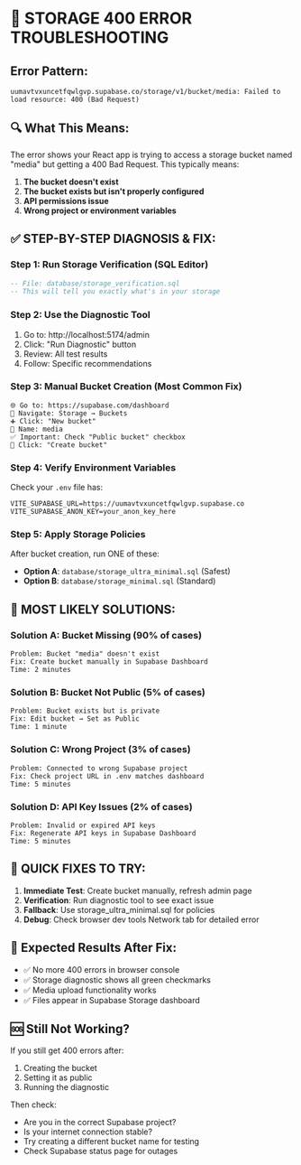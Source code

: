 # 🚨 STORAGE 400 ERROR TROUBLESHOOTING

## Error Pattern:
```
uumavtvxuncetfqwlgvp.supabase.co/storage/v1/bucket/media: Failed to load resource: 400 (Bad Request)
```

## 🔍 What This Means:
The error shows your React app is trying to access a storage bucket named "media" but getting a 400 Bad Request. This typically means:

1. **The bucket doesn't exist**
2. **The bucket exists but isn't properly configured**
3. **API permissions issue**
4. **Wrong project or environment variables**

## ✅ STEP-BY-STEP DIAGNOSIS & FIX:

### Step 1: Run Storage Verification (SQL Editor)
```sql
-- File: database/storage_verification.sql
-- This will tell you exactly what's in your storage
```

### Step 2: Use the Diagnostic Tool
1. Go to: http://localhost:5174/admin
2. Click: "Run Diagnostic" button
3. Review: All test results
4. Follow: Specific recommendations

### Step 3: Manual Bucket Creation (Most Common Fix)
```
🌐 Go to: https://supabase.com/dashboard
📁 Navigate: Storage → Buckets
➕ Click: "New bucket"
📝 Name: media
✅ Important: Check "Public bucket" checkbox
🚀 Click: "Create bucket"
```

### Step 4: Verify Environment Variables
Check your `.env` file has:
```
VITE_SUPABASE_URL=https://uumavtvxuncetfqwlgvp.supabase.co
VITE_SUPABASE_ANON_KEY=your_anon_key_here
```

### Step 5: Apply Storage Policies
After bucket creation, run ONE of these:
- **Option A**: `database/storage_ultra_minimal.sql` (Safest)
- **Option B**: `database/storage_minimal.sql` (Standard)

## 🎯 MOST LIKELY SOLUTIONS:

### Solution A: Bucket Missing (90% of cases)
```
Problem: Bucket "media" doesn't exist
Fix: Create bucket manually in Supabase Dashboard
Time: 2 minutes
```

### Solution B: Bucket Not Public (5% of cases)
```
Problem: Bucket exists but is private
Fix: Edit bucket → Set as Public
Time: 1 minute
```

### Solution C: Wrong Project (3% of cases)
```
Problem: Connected to wrong Supabase project
Fix: Check project URL in .env matches dashboard
Time: 5 minutes
```

### Solution D: API Key Issues (2% of cases)
```
Problem: Invalid or expired API keys
Fix: Regenerate API keys in Supabase Dashboard
Time: 5 minutes
```

## 🔧 QUICK FIXES TO TRY:

1. **Immediate Test**: Create bucket manually, refresh admin page
2. **Verification**: Run diagnostic tool to see exact issue
3. **Fallback**: Use storage_ultra_minimal.sql for policies
4. **Debug**: Check browser dev tools Network tab for detailed error

## 📱 Expected Results After Fix:

- ✅ No more 400 errors in browser console
- ✅ Storage diagnostic shows all green checkmarks
- ✅ Media upload functionality works
- ✅ Files appear in Supabase Storage dashboard

## 🆘 Still Not Working?

If you still get 400 errors after:
1. Creating the bucket
2. Setting it as public
3. Running the diagnostic

Then check:
- Are you in the correct Supabase project?
- Is your internet connection stable?
- Try creating a different bucket name for testing
- Check Supabase status page for outages
